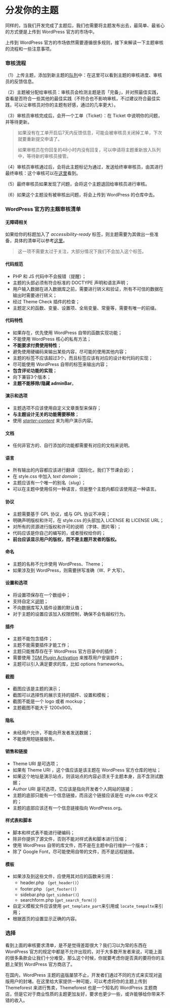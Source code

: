 # 分发你的主题

同样的，当我们开发完成了主题后，我们也需要将主题发布出去，最简单、最省心的方式便是上传到 WordPress 官方的市场中。

上传到 WordPress 官方的市场依然需要遵循很多规则，接下来解读一下主题审核的流程和一些注意事项。

### 审核流程

（1）上传主题，添加到新主题的[队列](https://themes.trac.wordpress.org/query?priority=new+theme&status=new&status=reviewing&priority=previously+reviewed&keywords=!~child-theme&col=id&col=summary&col=status&col=time&col=changetime&col=rep)中：在这里可以看到主题的审核进度、审核员的反馈信息。

（2）主题被分配给审核员：审核员会检测主题是否「完备」，并对照最佳实践，查看是否符合一些其他的最佳实践（不符合也不影响审核，不过建议符合最佳实践，可以让审核员对你的主题有好感，通过的几率更大）。

（3）审核员审核完成后，会开一个工单（Ticket）：在 Ticket 中说明你的问题，并等待更新。

> 如果没有在工单开启后7天内反馈信息，可能会被审核员关闭掉工单，下次就要重新提交申请了。
>
> 如果审核员在你回复的48小时内没有回复，可以申请将主题重新放入队列中，等待新的审核员接管。

（4）审核员审核通过后，会将此主题标记为通过，发送给终审审核员，由其进行最终审核：这个审核可以在[这里](https://themes.trac.wordpress.org/report/24)看到。

（5）最终审核员如果发现了问题，会将这个主题退回给审核员进行审核。

（6）如果这个主题没有被审核出问题，将会上传到 WordPress 的仓库中去。

### WordPress 官方的主题审核清单

#### 无障碍相关

如果给你的标题加入了 *accessibility-ready* 标签，则主题需要为其做出一些准备，具体的清单可以参考[这里](https://make.wordpress.org/themes/handbook/review/accessibility/)。

> 这一项不需要太过于关注，大部分情况下我们不会加入这个标签。

#### 代码规范

- PHP 和 JS 代码中不会报错（提醒）；
- 主题的头部必须有符合标准的 DOCTYPE 声明和语言声明；
- 用户输入数据在进入数据库之前，需要进行转义和验证，所有不可信的数据在输出时需要进行转义；
- 经过 Theme Check 插件的检查；
- 主题定义的函数、变量、设置项、全局变量、常量等，需要有唯一的前缀。

#### 代码特性

- 如果存在，优先使用 WordPress 自带的函数实现功能；
- 不能使用 WordPress 核心的私有方法；
- **不能要求付费使用特性**；
- 避免使用硬编码来输出某些内容，尽可能的使用其他内容；
- 主题的标签不应该超过3个，而且标签应该有对应的设计和代码的实现；
- 尽可能使用 WordPress 自带的标签来输出内容；
- **包含评论功能的实现**；
- 向下兼容3个版本；
- **主题不能移除/隐藏 adminBar**。

#### 演示和选项

- 主题选项不应该使用自定义文章类型来保存；
- **与主题设计无关的功能需要移除**；
- 使用 [*starter-content*](https://make.wordpress.org/core/2016/11/30/starter-content-for-themes-in-4-7/) 来为用户演示内容。

#### 文档

- 任何非官方的、自行添加的功能都需要有对应的文档来说明。

#### 语言

- 所有输出的内容都应该进行翻译（国际化，我们下节课会说）；
- 在 style.css 中加入 *text domain*；
- 主题应该有一个唯一的别名（*slug*）；
- 可以在主题中使用任何一种语言，但是整个主题内都应该使用这一种语言。

#### 协议

- 主题需要基于 GPL 协议，或与 GPL 协议不冲突；
- 明确声明版权和许可，在 style.css 的头部加入 LICENSE 和 LICENSE URL；
- 对所有的资源进行版权和许可的说明（字体、图片等）；
- 代码应该是你自己的编写的，或者授权给你的；
- **前台应该显示用户的版权，而不是主题开发者的版权。**

#### 命名

- 主题的名称不允许使用 WordPress、Theme；
- 如果涉及到 WordPress，则需要拼写准确（W、P 大写）。

#### 设置和选项

- 将设置项保存在一个数组中；
- 支持自定义[说明](https://make.wordpress.org/themes/2015/04/22/details-on-the-new-theme-settings-customizer-guideline/)；
- 不向数据库写入插件设置的默认值；
- 对于主题的设置应该加入权限控制，确保不会有越权行为。

#### 插件

- 主题不能包含插件；
- 主题不能需要插件才能工作；
- 主题只能推荐存在于 WordPress 官方目录中的插件；
- 需要使用 [TGM Plugin Activation](http://tgmpluginactivation.com/)  来推荐用户安装插件；
- 主题可以引入满足要求的库，比如 options frameworks。

#### 截图

- 截图应该是主题的演示；
- 截图可以选择性的展示支持的插件、设置和模板；
- 截图不能是一个 logo 或者 mockup；
- 主题截图不能大于 1200x900。

#### 隐私

- 未经用户允许，不能向开发者发送数据；
- 不能使用短链接服务。

#### 销售和链接

- Theme URI 是可选项；
- 如果有 Theme URI ，这个值应该是该主题在 WordPress 官方仓库的地址；
- 如果这个地址是演示站点，则该站点的内容必须关于主题本身，且不含测试数据；
- Author URI 是可选项，它应该是指向开发者个人网站的链接；
- 主题的底部只能有一个信息链接，而且这个链接应该是在 style.css 中定义的；
- 主题的底部应该还有一个信息链接指向 WordPress.org。

#### 样式表和脚本

- 脚本和样式表不能进行硬编码；
- 除非你提供了源文件，否则不能对样式表和脚本进行压缩；
- 使用 WordPress 自带的库文件，而不是在主题中自行维护一个版本；
- 除了 Google Font，尽可能使用自带的文件，而不是远程链接。

#### 模板

- 如果涉及到这些文件，应使用其对应的函数来引用：
    - header.php （`get_header()`）
    - footer.php （`get_footer()`）
    - sidebar.php (`get_sidebar()`)
    - searchform.php (`get_search_form()`)
- 自定义模板文件应该使用 `get_template_part`来引用或 `locate_tempalte`来引用；
- 根据首页的设置显示正确的内容。

### 选择

看到上面的审核要求清单，是不是觉得差距很大？我们习以为常的东西在 WordPress 官方的规定中都是不允许出现的，对于大多数开发者来说，可能上面的很多条款会让我们十分难受，那么这个时候，你就要考虑你是否真的要将你的主题上架到 WordPress 官方商店了。

在国内，WordPress 主题的盗版屡禁不止，开发者们通过不同的方式来实现对盗版用户的封堵。在这里给大家提供一种可能，可以考虑将你的主题上传到 Themeforest 来进行售卖，Themeforest 也是一个知名的 WordPress 主题商店，但是它对于商业性质的主题更加友好，要求也更少一些，或许能够给你带来不错的收入。

